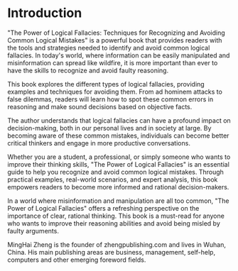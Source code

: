 # Introduction

"The Power of Logical Fallacies: Techniques for Recognizing and Avoiding Common Logical Mistakes" is a powerful book that provides readers with the tools and strategies needed to identify and avoid common logical fallacies. In today's world, where information can be easily manipulated and misinformation can spread like wildfire, it is more important than ever to have the skills to recognize and avoid faulty reasoning.

This book explores the different types of logical fallacies, providing examples and techniques for avoiding them. From ad hominem attacks to false dilemmas, readers will learn how to spot these common errors in reasoning and make sound decisions based on objective facts.

The author understands that logical fallacies can have a profound impact on decision-making, both in our personal lives and in society at large. By becoming aware of these common mistakes, individuals can become better critical thinkers and engage in more productive conversations.

Whether you are a student, a professional, or simply someone who wants to improve their thinking skills, "The Power of Logical Fallacies" is an essential guide to help you recognize and avoid common logical mistakes. Through practical examples, real-world scenarios, and expert analysis, this book empowers readers to become more informed and rational decision-makers.

In a world where misinformation and manipulation are all too common, "The Power of Logical Fallacies" offers a refreshing perspective on the importance of clear, rational thinking. This book is a must-read for anyone who wants to improve their reasoning abilities and avoid being misled by faulty arguments.




MingHai Zheng is the founder of zhengpublishing.com and lives in Wuhan, China. His main publishing areas are business, management, self-help, computers and other emerging foreword fields.
